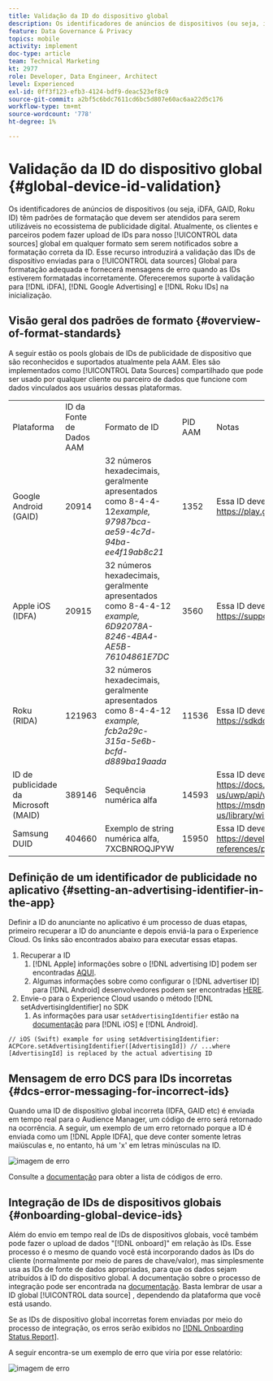 ```yaml
---
title: Validação da ID do dispositivo global
description: Os identificadores de anúncios de dispositivos (ou seja, iDFA, GAID, Roku ID) têm padrões de formatação que devem ser atendidos para serem utilizáveis no ecossistema de publicidade digital. Atualmente, os clientes e parceiros podem fazer upload de IDs em nossas fontes de dados globais em qualquer formato sem ser notificados sobre a formatação correta da ID. Esse recurso introduzirá a validação das IDs de dispositivo enviadas às fontes de dados globais para formatação adequada e fornecerá mensagens de erro quando as IDs estiverem formatadas incorretamente. Ofereceremos suporte à validação para iDFA, Google Advertising e Roku IDs na inicialização.
feature: Data Governance & Privacy
topics: mobile
activity: implement
doc-type: article
team: Technical Marketing
kt: 2977
role: Developer, Data Engineer, Architect
level: Experienced
exl-id: 0ff3f123-efb3-4124-bdf9-deac523ef8c9
source-git-commit: a2bf5c6bdc7611cd6bc5d807e60ac6aa22d5c176
workflow-type: tm+mt
source-wordcount: '778'
ht-degree: 1%

---
```


# Validação da ID do dispositivo global {#global-device-id-validation}

Os identificadores de anúncios de dispositivos (ou seja, iDFA, GAID, Roku ID) têm padrões de formatação que devem ser atendidos para serem utilizáveis no ecossistema de publicidade digital. Atualmente, os clientes e parceiros podem fazer upload de IDs para nosso [!UICONTROL data sources] global em qualquer formato sem serem notificados sobre a formatação correta da ID. Esse recurso introduzirá a validação das IDs de dispositivo enviadas para o [!UICONTROL data sources] Global para formatação adequada e fornecerá mensagens de erro quando as IDs estiverem formatadas incorretamente. Ofereceremos suporte à validação para [!DNL iDFA], [!DNL Google Advertising] e [!DNL Roku IDs] na inicialização.

## Visão geral dos padrões de formato {#overview-of-format-standards}

A seguir estão os pools globais de IDs de publicidade de dispositivo que são reconhecidos e suportados atualmente pela AAM. Eles são implementados como [!UICONTROL Data Sources] compartilhado que pode ser usado por qualquer cliente ou parceiro de dados que funcione com dados vinculados aos usuários dessas plataformas.

<table>
  <tr>
   <td>Plataforma </td>
   <td>ID da Fonte de Dados AAM </td>
   <td>Formato de ID </td>
   <td>PID AAM </td>
   <td>Notas </td>
  </tr>
  <tr>
   <td>Google Android (GAID)</td>
   <td>20914</td>
   <td>32 números hexadecimais, geralmente apresentados como 8-4-4-12<em>example, 97987bca-ae59-4c7d-94ba-ee4f19ab8c21<br/> </em> </td>
   <td>1352</td>
   <td>Essa ID deve ser coletada em uma Referência de formulário bruta/sem hash/inalterada - <a href="https://play.google.com/about/monetization-ads/ads/ad-id/">https://play.google.com/about/monetization-ads/ads/ad-id/</a></td>
  </tr>
  <tr>
   <td>Apple iOS (IDFA)</td>
   <td>20915</td>
   <td>32 números hexadecimais, geralmente apresentados como 8-4-4-12 <em>example, 6D92078A-8246-4BA4-AE5B-76104861E7DC<br /> </em> </td>
   <td>3560</td>
   <td>Essa ID deve ser coletada em uma Referência de formulário bruta/sem hash/inalterada - <a href="https://support.apple.com/en-us/HT205223">https://support.apple.com/en-us/HT205223</a></td>
  </tr>
  <tr>
   <td>Roku (RIDA)</td>
   <td>121963</td>
   <td>32 números hexadecimais, geralmente apresentados como 8-4-4-12 <em>example,</em> <em>fcb2a29c-315a-5e6b-bcfd-d889ba19aada</em></td>
   <td>11536</td>
   <td>Essa ID deve ser coletada em uma Referência de formulário bruta/sem hash/inalterada - <a href="https://sdkdocs.roku.com/display/sdkdoc/Roku+Advertising+Framework">https://sdkdocs.roku.com/display/sdkdoc/Roku+Advertising+Framework</a> </td>
  </tr>
  <tr>
   <td>ID de publicidade da Microsoft (MAID)</td>
   <td>389146</td>
   <td>Sequência numérica alfa</td>
   <td>14593</td>
   <td>Essa ID deve ser coletada em uma Referência de formulário bruta/sem hash/inalterada - <a href="https://docs.microsoft.com/en-us/uwp/api/windows.system.userprofile.advertisingmanager.advertisingid">https://docs.microsoft.com/en-us/uwp/api/windows.system.userprofile.advertisingmanager.advertisingid</a><br/><a href="https://msdn.microsoft.com/en-us/library/windows/apps/windows.system.userprofile.advertisingmanager.advertisingid.aspx">https://msdn.microsoft.com/en-us/library/windows/apps/windows.system.userprofile.advertisingmanager.advertisingid.aspx</a></td>
  </tr>
  <tr>
   <td>Samsung DUID</td>
   <td>404660</td>
   <td>Exemplo de string numérica alfa, 7XCBNROQJPYW</td>
   <td>15950</td>
   <td>Essa ID deve ser coletada em uma Referência de formulário bruta/sem hash/inalterada - <a href="https://developer.samsung.com/tv/develop/api-references/samsung-product-api-references/productinfo-api">https://developer.samsung.com/tv/develop/api-references/samsung-product-api-references/productinfo-api</a> </td>
  </tr>
</table>

## Definição de um identificador de publicidade no aplicativo {#setting-an-advertising-identifier-in-the-app}

Definir a ID do anunciante no aplicativo é um processo de duas etapas, primeiro recuperar a ID do anunciante e depois enviá-la para o Experience Cloud. Os links são encontrados abaixo para executar essas etapas.

1. Recuperar a ID
   1. [!DNL Apple] informações sobre o  [!DNL advertising ID] podem ser encontradas  [AQUI](https://developer.apple.com/documentation/adsupport/asidentifiermanager).
   1. Algumas informações sobre como configurar o [!DNL advertiser ID] para [!DNL Android] desenvolvedores podem ser encontradas [HERE](http://android.cn-mirrors.com/google/play-services/id.html).
1. Envie-o para o Experience Cloud usando o método [!DNL setAdvertisingIdentifier] no SDK
   1. As informações para usar `setAdvertisingIdentifier` estão na [documentação](https://aep-sdks.gitbook.io/docs/using-mobile-extensions/mobile-core/identity/identity-api-reference#set-an-advertising-identifier) para [!DNL iOS] e [!DNL Android].

`// iOS (Swift) example for using setAdvertisingIdentifier:`
`ACPCore.setAdvertisingIdentifier([AdvertisingId]) // ...where [AdvertisingId] is replaced by the actual advertising ID`

## Mensagem de erro DCS para IDs incorretas  {#dcs-error-messaging-for-incorrect-ids}

Quando uma ID de dispositivo global incorreta (IDFA, GAID etc) é enviada em tempo real para o Audience Manager, um código de erro será retornado na ocorrência. A seguir, um exemplo de um erro retornado porque a ID é enviada como um [!DNL Apple IDFA], que deve conter somente letras maiúsculas e, no entanto, há um &#39;x&#39; em letras minúsculas na ID.

![imagem de erro](assets/image_4_.png)

Consulte a [documentação](https://experienceleague.adobe.com/docs/audience-manager/user-guide/api-and-sdk-code/dcs/dcs-api-reference/dcs-error-codes.html?lang=en#api-and-sdk-code) para obter a lista de códigos de erro.

## Integração de IDs de dispositivos globais {#onboarding-global-device-ids}

Além do envio em tempo real de IDs de dispositivos globais, você também pode fazer o upload de dados &quot;[!DNL onboard]&quot; em relação às IDs. Esse processo é o mesmo de quando você está incorporando dados às IDs do cliente (normalmente por meio de pares de chave/valor), mas simplesmente usa as IDs de fonte de dados apropriadas, para que os dados sejam atribuídos à ID do dispositivo global. A documentação sobre o processo de integração pode ser encontrada na [documentação](https://experienceleague.adobe.com/docs/audience-manager/user-guide/implementation-integration-guides/sending-audience-data/batch-data-transfer-process/batch-data-transfer-overview.html?lang=en#implementation-integration-guides). Basta lembrar de usar a ID global [!UICONTROL data source] , dependendo da plataforma que você está usando.

Se as IDs de dispositivo global incorretas forem enviadas por meio do processo de integração, os erros serão exibidos no [[!DNL Onboarding Status Report]](https://experienceleague.adobe.com/docs/audience-manager/user-guide/reporting/onboarding-status-report.html?lang=en#reporting).

A seguir encontra-se um exemplo de erro que viria por esse relatório:

![imagem de erro](assets/image_5_.png)
